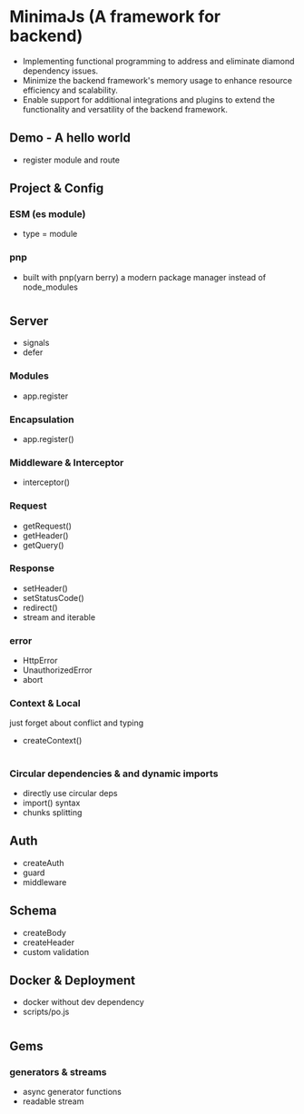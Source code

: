 # MinimaJs (A framework for backend)

- Implementing functional programming to address and eliminate diamond dependency issues.
- Minimize the backend framework's memory usage to enhance resource efficiency and scalability.
- Enable support for additional integrations and plugins to extend the functionality and versatility of the backend framework.

## Demo - A hello world

- register module and route

## Project & Config

### ESM (es module)

- type = module

### pnp

- built with pnp(yarn berry) a modern package manager instead of node_modules

#

## Server

- signals
- defer

### Modules

- app.register

### Encapsulation

- app.register()

### Middleware & Interceptor

- interceptor()

### Request

- getRequest()
- getHeader()
- getQuery()

### Response

- setHeader()
- setStatusCode()
- redirect()
- stream and iterable

### error

- HttpError
- UnauthorizedError
- abort

### Context & Local

just forget about conflict and typing

- createContext()

#

### Circular dependencies & and dynamic imports

- directly use circular deps
- import() syntax
- chunks splitting

## Auth

- createAuth
- guard
- middleware

## Schema

- createBody
- createHeader
- custom validation

## Docker & Deployment

- docker without dev dependency
- scripts/po.js

#

## Gems

### generators & streams

- async generator functions
- readable stream
